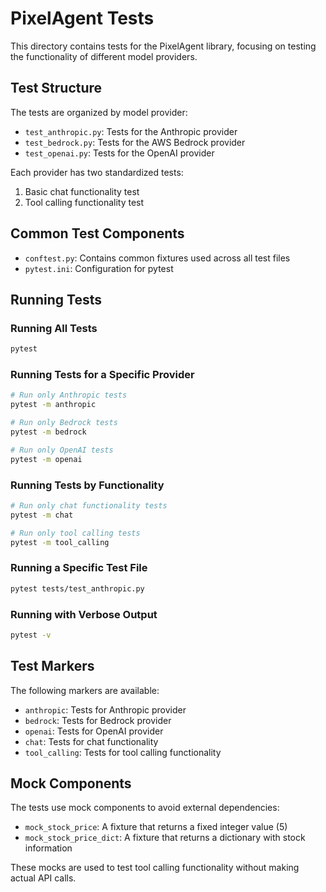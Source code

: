 # PixelAgent Tests

This directory contains tests for the PixelAgent library, focusing on testing the functionality of different model providers.

## Test Structure

The tests are organized by model provider:

- `test_anthropic.py`: Tests for the Anthropic provider
- `test_bedrock.py`: Tests for the AWS Bedrock provider
- `test_openai.py`: Tests for the OpenAI provider

Each provider has two standardized tests:
1. Basic chat functionality test
2. Tool calling functionality test

## Common Test Components

- `conftest.py`: Contains common fixtures used across all test files
- `pytest.ini`: Configuration for pytest

## Running Tests

### Running All Tests

```bash
pytest
```

### Running Tests for a Specific Provider

```bash
# Run only Anthropic tests
pytest -m anthropic

# Run only Bedrock tests
pytest -m bedrock

# Run only OpenAI tests
pytest -m openai
```

### Running Tests by Functionality

```bash
# Run only chat functionality tests
pytest -m chat

# Run only tool calling tests
pytest -m tool_calling
```

### Running a Specific Test File

```bash
pytest tests/test_anthropic.py
```

### Running with Verbose Output

```bash
pytest -v
```

## Test Markers

The following markers are available:

- `anthropic`: Tests for Anthropic provider
- `bedrock`: Tests for Bedrock provider
- `openai`: Tests for OpenAI provider
- `chat`: Tests for chat functionality
- `tool_calling`: Tests for tool calling functionality

## Mock Components

The tests use mock components to avoid external dependencies:

- `mock_stock_price`: A fixture that returns a fixed integer value (5)
- `mock_stock_price_dict`: A fixture that returns a dictionary with stock information

These mocks are used to test tool calling functionality without making actual API calls.
